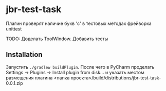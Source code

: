 # jbr-test-task

<!-- Plugin description -->
Плагин проверят наличие букв 'c' в тестовых методах фрейворка unittest
<!-- Plugin description end -->

TODO: Доделать ToolWindow. Добавить тесты

## Installation

Запустить `./gradlew buildPlugin`. После чего в PyCharm проделать Settings -> Plugins -> Install plugin from disk...
и указать местом размещения плагина <папка проекта>/build/distributions/jbr-test-task-0.0.1.zip

